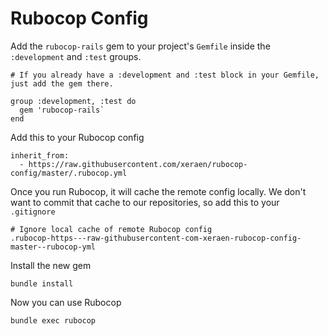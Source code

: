 # Rubocop Config

Add the `rubocop-rails` gem to your project's `Gemfile` inside the `:development` and `:test` groups.

```
# If you already have a :development and :test block in your Gemfile, just add the gem there.

group :development, :test do
  gem 'rubocop-rails`
end

```

Add this to your Rubocop config

```
inherit_from:
  - https://raw.githubusercontent.com/xeraen/rubocop-config/master/.rubocop.yml
```

Once you run Rubocop, it will cache the remote config locally.  We don't want to commit that cache
to our repositories, so add this to your `.gitignore`

```
# Ignore local cache of remote Rubocop config
.rubocop-https---raw-githubusercontent-com-xeraen-rubocop-config-master--rubocop-yml
```

Install the new gem

```
bundle install
```

Now you can use Rubocop

```
bundle exec rubocop
```
